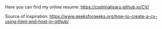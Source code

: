 Here you can find my online resume: https://codrinalisaru.github.io/CV/

Source of inspiration: https://www.geeksforgeeks.org/how-to-create-a-cv-using-html-and-host-in-github/
